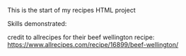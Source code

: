 This is the start of my recipes HTML project

Skills demonstrated:

credit to allrecipes for their beef wellington recipe: https://www.allrecipes.com/recipe/16899/beef-wellington/
